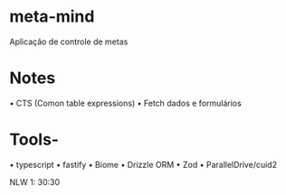 # meta-mind
Aplicação de controle de metas

# Notes
• CTS (Comon table expressions)
• Fetch dados e formulários

# Tools-
• typescript
• fastify
• Biome
• Drizzle ORM
• Zod
• ParallelDrive/cuid2


NLW 1: 30:30